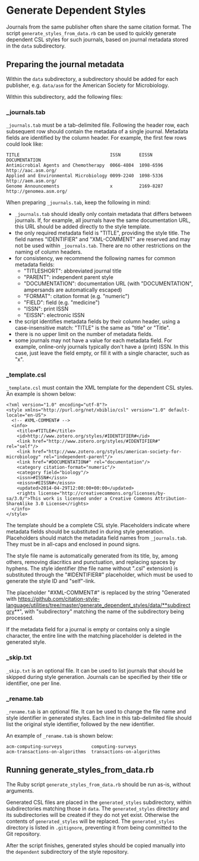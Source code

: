 # Generate Dependent Styles
Journals from the same publisher often share the same citation format. The script  `generate_styles_from_data.rb` can be used to quickly generate dependent CSL styles for such journals, based on journal metadata stored in the `data` subdirectory.

## Preparing the journal metadata
Within the `data` subdirectory, a subdirectory should be added for each publisher, e.g. `data/asm` for the American Society for Microbiology.

Within this subdirectory, add the following files:

### _journals.tab
`_journals.tab` must be a tab-delimited file. Following the header row, each subsequent row should contain the metadata of a single journal. Metadata fields are identified by the column header. For example, the first few rows could look like:

    TITLE                                  ISSN       EISSN      DOCUMENTATION
    Antimicrobial Agents and Chemotherapy  0066-4804  1098-6596  http://aac.asm.org/
    Applied and Environmental Microbiology 0099-2240  1098-5336  http://aem.asm.org/
    Genome Announcements                   x          2169-8287  http://genomea.asm.org/

When preparing `_journals.tab`, keep the following in mind:

- `_journals.tab` should ideally only contain metadata that differs between journals. If, for example, all journals have the same documentation URL, this URL should be added directly to the style template.
- the only required metadata field is "TITLE", providing the style title. The field names "IDENTIFIER" and "XML-COMMENT" are reserved and may not be used within `_journals.tab`. There are no other restrictions on the naming of column headers.
- for consistency, we recommend the following names for common metadata fields:
  - "TITLESHORT": abbreviated journal title
  - "PARENT": independent parent style
  - "DOCUMENTATION": documentation URL (with "DOCUMENTATION", ampersands are automatically escaped)
  - "FORMAT": citation format (e.g. "numeric")
  - "FIELD": field (e.g. "medicine")
  - "ISSN": print ISSN
  - "EISSN": electronic ISSN
- the script identifies metadata fields by their column header, using a case-insensitive match: "TITLE" is the same as "title" or "Title".
- there is no upper limit on the number of metadata fields.
- some journals may not have a value for each metadata field. For example, online-only journals typically don't have a (print) ISSN. In this case, just leave the field empty, or fill it with a single character, such as "x". 

### _template.csl

`_template.csl` must contain the XML template for the dependent CSL styles. An example is shown below:

    <?xml version="1.0" encoding="utf-8"?>
    <style xmlns="http://purl.org/net/xbiblio/csl" version="1.0" default-locale="en-US">
      <!-- #XML-COMMENT# -->
      <info>
        <title>#TITLE#</title>
        <id>http://www.zotero.org/styles/#IDENTIFIER#</id>
        <link href="http://www.zotero.org/styles/#IDENTIFIER#" rel="self"/>
        <link href="http://www.zotero.org/styles/american-society-for-microbiology" rel="independent-parent"/>
        <link href="#DOCUMENTATION#" rel="documentation"/>
        <category citation-format="numeric"/>
        <category field="biology"/>
        <issn>#ISSN#</issn>
        <eissn>#EISSN#</eissn>
        <updated>2014-04-29T12:00:00+00:00</updated>
        <rights license="http://creativecommons.org/licenses/by-sa/3.0/">This work is licensed under a Creative Commons Attribution-ShareAlike 3.0 License</rights>
      </info>
    </style>

The template should be a complete CSL style. Placeholders indicate where metadata fields should be substituted in during style generation. Placeholders should match the metadata field names from `_journals.tab`. They must be in all-caps and enclosed in pound signs.

The style file name is automatically generated from its title, by, among others, removing diacritics and punctuation, and replacing spaces by hyphens. The style identifier (the file name without ".csl" extension) is substituted through the "#IDENTIFIER#" placeholder, which must be used to generate the style ID and "self"-link.

The placeholder "#XML-COMMENT#" is replaced by the string "Generated with https://github.com/citation-style-language/utilities/tree/master/generate_dependent_styles/data/**subdirectory**", with "subdirectory" matching the name of the subdirectory being processed.

If the metadata field for a journal is empty or contains only a single character, the entire line with the matching placeholder is deleted in the generated style.

### _skip.txt

`_skip.txt` is an optional file. It can be used to list journals that should be skipped during style generation. Journals can be specified by their title or identifier, one per line.

### _rename.tab

`_rename.tab` is an optional file. It can be used to change the file name and style identifier in generated styles. Each line in this tab-delimited file should list the original style identifier, followed by the new identifier.

An example of `_rename.tab` is shown below:

    acm-computing-surveys           computing-surveys
    acm-transactions-on-algorithms  transactions-on-algorithms

## Running generate_styles_from_data.rb

The Ruby script `generate_styles_from_data.rb` should be run as-is, without arguments.

Generated CSL files are placed in the `generated_styles` subdirectory, within subdirectories matching those in `data`. The `generated_styles` directory and its subdirectories will be created if they do not yet exist. Otherwise the contents of `generated_styles` will be replaced. The `generated_styles` directory is listed in `.gitignore`, preventing it from being committed to the Git repository.

After the script finishes, generated styles should be copied manually into the `dependent` subdirectory of the style repository.